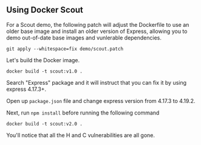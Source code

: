## Using Docker Scout

For a Scout demo, the following patch will adjust the Dockerfile to use an older base image and install an older version of Express, allowing you to demo out-of-date base images and vunlerable dependencies.

```
git apply --whitespace=fix demo/scout.patch
```

Let's build the Docker image.


```
docker build -t scout:v1.0 .
```

Search "Express" package and it will instruct that you can fix it by using express 4.17.3+.

Open up `package.json` file and change express version from 4.17.3 to 4.19.2.

Next, run `npm install` before running the following command

```
docker build -t scout:v2.0 .
```

You'll notice that all the H and C vulnerabilities are all gone.
